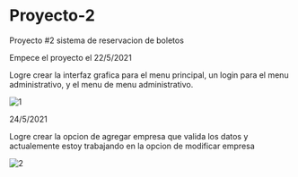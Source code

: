# Proyecto-2
Proyecto #2 sistema de reservacion de boletos

Empece el proyecto el 22/5/2021

Logre crear la interfaz grafica para el menu principal, un login para el menu administrativo, y el menu de menu administrativo.

![1](https://user-images.githubusercontent.com/83445439/119439354-6ef1c780-bcdf-11eb-9d86-1ffec10d49b9.PNG)

24/5/2021

Logre crear la opcion de agregar empresa que valida los datos y actualemente estoy trabajando en la opcion de modificar empresa

![2](https://user-images.githubusercontent.com/83445439/119439749-3c949a00-bce0-11eb-8614-2216d038deb3.PNG)


